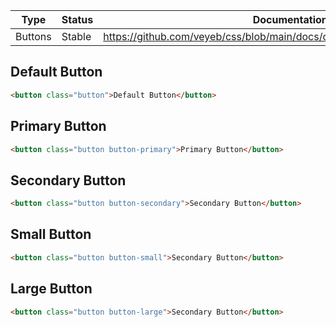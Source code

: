 Type | Status | Documentation
------------ | ------------- | -------------
Buttons | Stable | https://github.com/veyeb/css/blob/main/docs/content/components/buttons.md

## Default Button
```html live
<button class="button">Default Button</button>
```

## Primary Button
```html live
<button class="button button-primary">Primary Button</button>
```

## Secondary Button
```html live
<button class="button button-secondary">Secondary Button</button>
```

## Small Button
```html live
<button class="button button-small">Secondary Button</button>
```

## Large Button
```html live
<button class="button button-large">Secondary Button</button>
```
